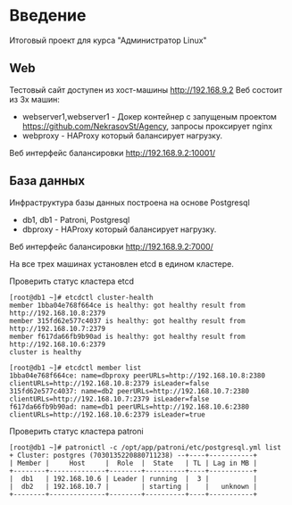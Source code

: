 # **Введение**

Итоговый проект для курса "Администратор Linux"


## **Web**

Тестовый сайт доступен из хост-машины http://192.168.9.2
Веб состоит из 3х машин:
* webserver1,webserver1 - Докер контейнер с запущеным проектом https://github.com/NekrasovSt/Agency, запросы проксирует nginx
* webproxy - HAProxy который балансирует нагрузку.

Веб интерфейс балансировки http://192.168.9.2:10001/

## **База данных**

Инфраструктура базы данных построена на основе Postgresql
* db1, db1 - Patroni, Postgresql
* dbproxy - HAProxy который балансирует нагрузку.

Веб интерфейс балансировки http://192.168.9.2:7000/

На все трех машинах установлен etcd в едином кластере.

Проверить статус кластера etcd
```
[root@db1 ~]# etcdctl cluster-health
member 1bba04e768f664ce is healthy: got healthy result from http://192.168.10.8:2379
member 315fd62e577c4037 is healthy: got healthy result from http://192.168.10.7:2379
member f617da66fb9b90ad is healthy: got healthy result from http://192.168.10.6:2379
cluster is healthy

[root@db1 ~]# etcdctl member list
1bba04e768f664ce: name=dbproxy peerURLs=http://192.168.10.8:2380 clientURLs=http://192.168.10.8:2379 isLeader=false
315fd62e577c4037: name=db2 peerURLs=http://192.168.10.7:2380 clientURLs=http://192.168.10.7:2379 isLeader=false
f617da66fb9b90ad: name=db1 peerURLs=http://192.168.10.6:2380 clientURLs=http://192.168.10.6:2379 isLeader=true

```
Проверить статус кластера patroni
```
[root@db1 ~]# patronictl -c /opt/app/patroni/etc/postgresql.yml list
+ Cluster: postgres (7030135220880711238) --+----+-----------+
| Member |     Host     |  Role  |  State   | TL | Lag in MB |
+--------+--------------+--------+----------+----+-----------+
|  db1   | 192.168.10.6 | Leader | running  |  3 |           |
|  db2   | 192.168.10.7 |        | starting |    |   unknown |
+--------+--------------+--------+----------+----+-----------+

```